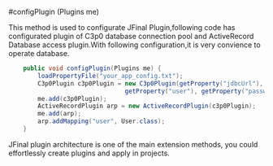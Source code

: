 #configPlugin (Plugins me)

This method is used to configurate JFinal Plugin,following code has configurated plugin of C3p0 database connection pool and ActiveRecord
Database access plugin.With following configuration,it is very convience to operate database.

```java
	public void configPlugin(Plugins me) {
		loadPropertyFile("your_app_config.txt");
		C3p0Plugin c3p0Plugin = new C3p0Plugin(getProperty("jdbcUrl"), 
								getProperty("user"), getProperty("password"));
		me.add(c3p0Plugin);
		ActiveRecordPlugin arp = new ActiveRecordPlugin(c3p0Plugin);
		me.add(arp);
		arp.addMapping("user", User.class);
	}
```

JFinal plugin architecture is one of the main extension methods, you could effortlessly create plugins and apply in projects.



